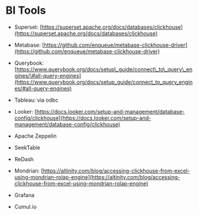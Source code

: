 # BI Tools

* Superset: [https://superset.apache.org/docs/databases/clickhouse](https://superset.apache.org/docs/databases/clickhouse)
* Metabase: [https://github.com/enqueue/metabase-clickhouse-driver](https://github.com/enqueue/metabase-clickhouse-driver)
* Querybook: [https://www.querybook.org/docs/setup\_guide/connect\_to\_query\_engines/\#all-query-engines](https://www.querybook.org/docs/setup_guide/connect_to_query_engines/#all-query-engines)
* Tableau: via odbc
* Looker: [https://docs.looker.com/setup-and-management/database-config/clickhouse](https://docs.looker.com/setup-and-management/database-config/clickhouse) 
* Apache Zeppelin
* SeekTable
* ReDash
* Mondrian: [https://altinity.com/blog/accessing-clickhouse-from-excel-using-mondrian-rolap-engine](https://altinity.com/blog/accessing-clickhouse-from-excel-using-mondrian-rolap-engine)
* Grafana



* Cumul.io

